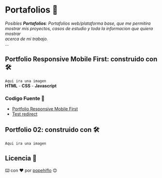 # Portafolios 🚀
_Posibles **Portafolios**: Portafolios web/plataforma base, que me permitira  
mostrar mis proyectos, casos de estudio y toda la informacion que quiera mostrar  
acerca de mi trabajo._  
...   

## Portfolio Responsive Mobile First: construido con 🛠️
`Aqui ira una imagen`  
**HTML** - **CSS** - **Javascript**
### Codigo Fuente 📁
* [Portfolio Responsive Mobile First](portfolio-responsive-mobilefirst)  
* [Test redirect](https://github.com/popehiflo/popehiflo-portafolios/tree/portfolio-01/portfolio-responsive-mobilefirst)
## Portfolio 02: construido con 🛠️
`Aqui ira una imagen` 
   
    



## Licencia 📄     
         
⌨️ con ❤️ por [popehiflo](https://github.com/popehiflo) 😊
